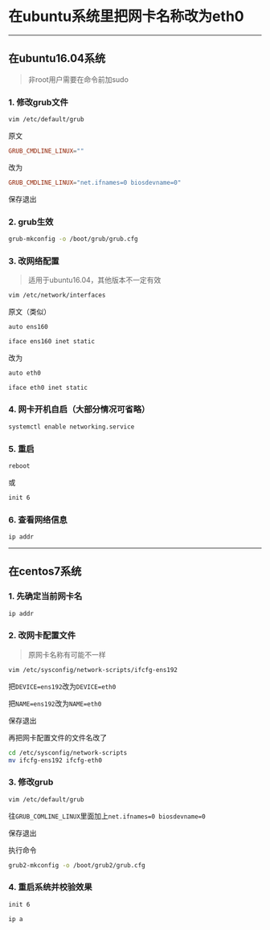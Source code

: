 # 在ubuntu系统里把网卡名称改为eth0

---

## 在ubuntu16.04系统

> 非root用户需要在命令前加sudo

### 1. 修改grub文件

```bash
vim /etc/default/grub
```

原文

```conf
GRUB_CMDLINE_LINUX=""
```

改为

```conf
GRUB_CMDLINE_LINUX="net.ifnames=0 biosdevname=0"
```

保存退出

### 2. grub生效

```bash
grub-mkconfig -o /boot/grub/grub.cfg
```

### 3. 改网络配置

> 适用于ubuntu16.04，其他版本不一定有效

```bash
vim /etc/network/interfaces
```

原文（类似）

```txt
auto ens160

iface ens160 inet static
```

改为

```txt
auto eth0

iface eth0 inet static
```

### 4. 网卡开机自启（大部分情况可省略）

```bash
systemctl enable networking.service
```

### 5. 重启

```bash
reboot
```

或

```bash
init 6
```

### 6. 查看网络信息

```bash
ip addr
```

---

## 在centos7系统

### 1. 先确定当前网卡名

```bash
ip addr
```

### 2. 改网卡配置文件

> 原网卡名称有可能不一样

```bash
vim /etc/sysconfig/network-scripts/ifcfg-ens192
```

把`DEVICE=ens192`改为`DEVICE=eth0`

把`NAME=ens192`改为`NAME=eth0`

保存退出

再把网卡配置文件的文件名改了

```bash
cd /etc/sysconfig/network-scripts
mv ifcfg-ens192 ifcfg-eth0
```

### 3. 修改grub

```bash
vim /etc/default/grub
```

往`GRUB_COMLINE_LINUX`里面加上`net.ifnames=0 biosdevname=0`

保存退出

执行命令

```bash
grub2-mkconfig -o /boot/grub2/grub.cfg
```

### 4. 重启系统并校验效果

```bash
init 6
```

```bash
ip a
```
